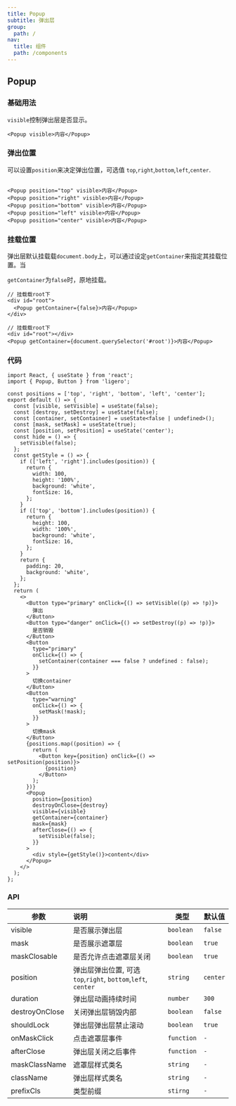 ```yaml
---
title: Popup
subtitle: 弹出层
group:
  path: /
nav:
  title: 组件
  path: /components
---
```


## Popup

### 基础用法

`visible`控制弹出层是否显示。

```tsx | pure
<Popup visible>内容</Popup>
```

### 弹出位置

可以设置`position`来决定弹出位置，可选值 `top`,`right`,`bottom`,`left`,`center`.

```tsx | pure

<Popup position="top" visible>内容</Popup>
<Popup position="right" visible>内容</Popup>
<Popup position="bottom" visible>内容</Popup>
<Popup position="left" visible>内容</Popup>
<Popup position="center" visible>内容</Popup>

```

### 挂载位置

弹出层默认挂载载`document.body`上，可以通过设定`getContainer`来指定其挂载位置。当

`getContainer`为`false`时，原地挂载。

```tsx | pure
// 挂载载root下
<div id="root">
  <Popup getContainer={false}>内容</Popup>
</div>

// 挂载载root下
<div id="root"></div>
<Popup getContainer={document.querySelector('#root')}>内容</Popup>

```

### 代码

```tsx
import React, { useState } from 'react';
import { Popup, Button } from 'ligero';

const positions = ['top', 'right', 'bottom', 'left', 'center'];
export default () => {
  const [visible, setVisible] = useState(false);
  const [destroy, setDestroy] = useState(false);
  const [container, setContainer] = useState<false | undefined>();
  const [mask, setMask] = useState(true);
  const [position, setPosition] = useState('center');
  const hide = () => {
    setVisible(false);
  };
  const getStyle = () => {
    if (['left', 'right'].includes(position)) {
      return {
        width: 100,
        height: '100%',
        background: 'white',
        fontSize: 16,
      };
    }
    if (['top', 'bottom'].includes(position)) {
      return {
        height: 100,
        width: '100%',
        background: 'white',
        fontSize: 16,
      };
    }
    return {
      padding: 20,
      background: 'white',
    };
  };
  return (
    <>
      <Button type="primary" onClick={() => setVisible((p) => !p)}>
        弹出
      </Button>
      <Button type="danger" onClick={() => setDestroy((p) => !p)}>
        是否销毁
      </Button>
      <Button
        type="primary"
        onClick={() => {
          setContainer(container === false ? undefined : false);
        }}
      >
        切换container
      </Button>
      <Button
        type="warning"
        onClick={() => {
          setMask(!mask);
        }}
      >
        切换mask
      </Button>
      {positions.map((position) => {
        return (
          <Button key={position} onClick={() => setPosition(position)}>
            {position}
          </Button>
        );
      })}
      <Popup
        position={position}
        destroyOnClose={destroy}
        visible={visible}
        getContainer={container}
        mask={mask}
        afterClose={() => {
          setVisible(false);
        }}
      >
        <div style={getStyle()}>content</div>
      </Popup>
    </>
  );
};
```

### API

| 参数 | 说明 | 类型 | 默认值 |
| --- | :-- | --- | --- |
| visible | 是否展示弹出层 | `boolean` | `false` |
| mask | 是否展示遮罩层 | `boolean` | `true` |
| maskClosable | 是否允许点击遮罩层关闭 | `boolean` | `true` |
| position | 弹出层弹出位置, 可选 `top`,`right`, `bottom`,`left`, `center` | `string` | `center` |
| duration | 弹出层动画持续时间 | `number` | `300` |
| destroyOnClose | 关闭弹出层销毁内部 | `boolean` | `false` |
| shouldLock | 弹出层弹出层禁止滚动 | `boolean` | `true` |
| onMaskClick | 点击遮罩层事件 | `function` | `-` |
| afterClose | 弹出层关闭之后事件 | `function` | `-` |
| maskClassName | 遮罩层样式类名 | `string` | `-` |
| className | 弹出层样式类名 | `string` | `-` |
| prefixCls | 类型前缀 | `stirng` | `-` |
